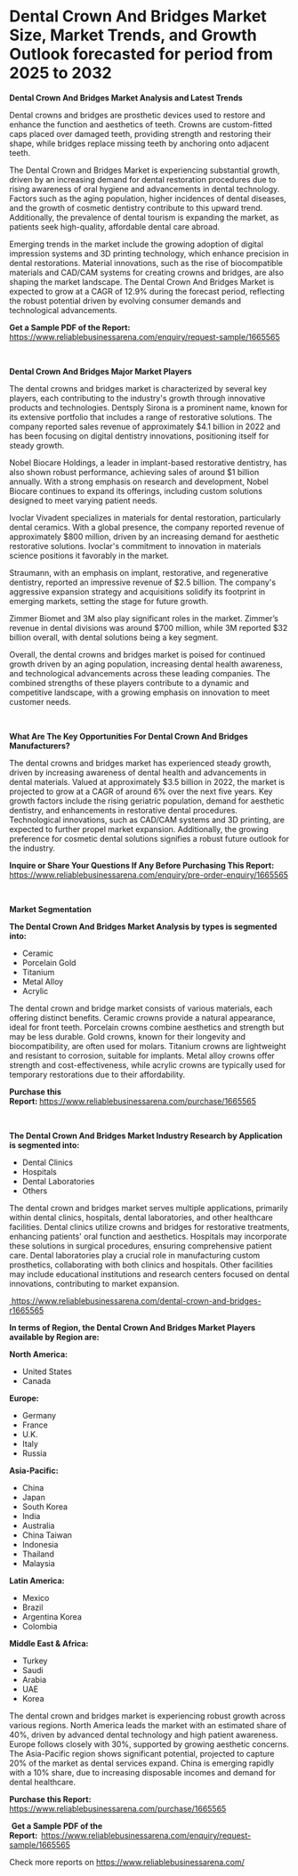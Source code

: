 <p><h1>Dental Crown And Bridges Market Size, Market Trends, and Growth Outlook forecasted for period from 2025 to 2032</h1></p><p><strong>Dental Crown And Bridges Market Analysis and Latest Trends</strong></p>
<p><p>Dental crowns and bridges are prosthetic devices used to restore and enhance the function and aesthetics of teeth. Crowns are custom-fitted caps placed over damaged teeth, providing strength and restoring their shape, while bridges replace missing teeth by anchoring onto adjacent teeth. </p><p>The Dental Crown and Bridges Market is experiencing substantial growth, driven by an increasing demand for dental restoration procedures due to rising awareness of oral hygiene and advancements in dental technology. Factors such as the aging population, higher incidences of dental diseases, and the growth of cosmetic dentistry contribute to this upward trend. Additionally, the prevalence of dental tourism is expanding the market, as patients seek high-quality, affordable dental care abroad.</p><p>Emerging trends in the market include the growing adoption of digital impression systems and 3D printing technology, which enhance precision in dental restorations. Material innovations, such as the rise of biocompatible materials and CAD/CAM systems for creating crowns and bridges, are also shaping the market landscape. The Dental Crown And Bridges Market is expected to grow at a CAGR of 12.9% during the forecast period, reflecting the robust potential driven by evolving consumer demands and technological advancements.</p></p>
<p><strong>Get a Sample PDF of the Report:&nbsp;</strong> <a href="https://www.reliablebusinessarena.com/enquiry/request-sample/1665565?utm_campaign=2137&utm_medium=2&utm_source=Github&utm_content=ia&utm_term=03032025&utm_id=dental-crown-and-bridges">https://www.reliablebusinessarena.com/enquiry/request-sample/1665565</a></p>
<p>&nbsp;</p>
<p><strong>Dental Crown And Bridges Major Market Players</strong></p>
<p><p>The dental crowns and bridges market is characterized by several key players, each contributing to the industry's growth through innovative products and technologies. Dentsply Sirona is a prominent name, known for its extensive portfolio that includes a range of restorative solutions. The company reported sales revenue of approximately $4.1 billion in 2022 and has been focusing on digital dentistry innovations, positioning itself for steady growth.</p><p>Nobel Biocare Holdings, a leader in implant-based restorative dentistry, has also shown robust performance, achieving sales of around $1 billion annually. With a strong emphasis on research and development, Nobel Biocare continues to expand its offerings, including custom solutions designed to meet varying patient needs.</p><p>Ivoclar Vivadent specializes in materials for dental restoration, particularly dental ceramics. With a global presence, the company reported revenue of approximately $800 million, driven by an increasing demand for aesthetic restorative solutions. Ivoclar's commitment to innovation in materials science positions it favorably in the market.</p><p>Straumann, with an emphasis on implant, restorative, and regenerative dentistry, reported an impressive revenue of $2.5 billion. The company's aggressive expansion strategy and acquisitions solidify its footprint in emerging markets, setting the stage for future growth.</p><p>Zimmer Biomet and 3M also play significant roles in the market. Zimmer’s revenue in dental divisions was around $700 million, while 3M reported $32 billion overall, with dental solutions being a key segment.</p><p>Overall, the dental crowns and bridges market is poised for continued growth driven by an aging population, increasing dental health awareness, and technological advancements across these leading companies. The combined strengths of these players contribute to a dynamic and competitive landscape, with a growing emphasis on innovation to meet customer needs.</p></p>
<p>&nbsp;</p>
<p><strong>What Are The Key Opportunities For Dental Crown And Bridges Manufacturers?</strong></p>
<p><p>The dental crowns and bridges market has experienced steady growth, driven by increasing awareness of dental health and advancements in dental materials. Valued at approximately $3.5 billion in 2022, the market is projected to grow at a CAGR of around 6% over the next five years. Key growth factors include the rising geriatric population, demand for aesthetic dentistry, and enhancements in restorative dental procedures. Technological innovations, such as CAD/CAM systems and 3D printing, are expected to further propel market expansion. Additionally, the growing preference for cosmetic dental solutions signifies a robust future outlook for the industry.</p></p>
<p><strong>Inquire or Share Your Questions If Any Before Purchasing This Report:</strong> <a href="https://www.reliablebusinessarena.com/enquiry/pre-order-enquiry/1665565?utm_campaign=2137&utm_medium=2&utm_source=Github&utm_content=ia&utm_term=03032025&utm_id=dental-crown-and-bridges">https://www.reliablebusinessarena.com/enquiry/pre-order-enquiry/1665565</a></p>
<p>&nbsp;</p>
<p><strong>Market Segmentation</strong></p>
<p><strong>The Dental Crown And Bridges Market Analysis by types is segmented into:</strong></p>
<p><ul><li>Ceramic</li><li>Porcelain Gold</li><li>Titanium</li><li>Metal Alloy</li><li>Acrylic</li></ul></p>
<p><p>The dental crown and bridge market consists of various materials, each offering distinct benefits. Ceramic crowns provide a natural appearance, ideal for front teeth. Porcelain crowns combine aesthetics and strength but may be less durable. Gold crowns, known for their longevity and biocompatibility, are often used for molars. Titanium crowns are lightweight and resistant to corrosion, suitable for implants. Metal alloy crowns offer strength and cost-effectiveness, while acrylic crowns are typically used for temporary restorations due to their affordability.</p></p>
<p><strong>Purchase this Report:&nbsp;</strong><a href="https://www.reliablebusinessarena.com/purchase/1665565?utm_campaign=2137&utm_medium=2&utm_source=Github&utm_content=ia&utm_term=03032025&utm_id=dental-crown-and-bridges">https://www.reliablebusinessarena.com/purchase/1665565</a></p>
<p>&nbsp;</p>
<p><strong>The Dental Crown And Bridges Market Industry Research by Application is segmented into:</strong></p>
<p><ul><li>Dental Clinics</li><li>Hospitals</li><li>Dental Laboratories</li><li>Others</li></ul></p>
<p><p>The dental crown and bridges market serves multiple applications, primarily within dental clinics, hospitals, dental laboratories, and other healthcare facilities. Dental clinics utilize crowns and bridges for restorative treatments, enhancing patients' oral function and aesthetics. Hospitals may incorporate these solutions in surgical procedures, ensuring comprehensive patient care. Dental laboratories play a crucial role in manufacturing custom prosthetics, collaborating with both clinics and hospitals. Other facilities may include educational institutions and research centers focused on dental innovations, contributing to market expansion.</p></p>
<p><a href="https://www.reliablebusinessarena.com/dental-crown-and-bridges-r1665565?utm_campaign=2137&utm_medium=2&utm_source=Github&utm_content=ia&utm_term=03032025&utm_id=dental-crown-and-bridges">&nbsp;https://www.reliablebusinessarena.com/dental-crown-and-bridges-r1665565</a></p>
<p><strong>In terms of Region, the Dental Crown And Bridges Market Players available by Region are:</strong></p>
<p>
    <p> <strong> North America: </strong>
        <ul>
            <li>United States</li>
            <li>Canada</li>
        </ul>
        </p> 
    <p> <strong> Europe: </strong>
        <ul>
            <li>Germany</li>
            <li>France</li>
            <li>U.K.</li>
            <li>Italy</li>
            <li>Russia</li>
        </ul>
        </p> 
    <p> <strong> Asia-Pacific: </strong>
        <ul>
            <li>China</li>
            <li>Japan</li>
            <li>South Korea</li>
            <li>India</li>
            <li>Australia</li>
            <li>China Taiwan</li>
            <li>Indonesia</li>
            <li>Thailand</li>
            <li>Malaysia</li>
        </ul>
        </p> 
    <p> <strong> Latin America: </strong>
        <ul>
            <li>Mexico</li>
            <li>Brazil</li>
            <li>Argentina Korea</li>
            <li>Colombia</li>
        </ul>
        </p> 
    <p> <strong> Middle East & Africa: </strong>
        <ul>
            <li>Turkey</li>
            <li>Saudi</li>
            <li>Arabia</li>
            <li>UAE</li>
            <li>Korea</li>
        </ul>
    </p>
    </p>
<p><p>The dental crown and bridges market is experiencing robust growth across various regions. North America leads the market with an estimated share of 40%, driven by advanced dental technology and high patient awareness. Europe follows closely with 30%, supported by growing aesthetic concerns. The Asia-Pacific region shows significant potential, projected to capture 20% of the market as dental services expand. China is emerging rapidly with a 10% share, due to increasing disposable incomes and demand for dental healthcare.</p></p>
<p><strong>Purchase this Report: </strong><a href="https://www.reliablebusinessarena.com/purchase/1665565?utm_campaign=2137&utm_medium=2&utm_source=Github&utm_content=ia&utm_term=03032025&utm_id=dental-crown-and-bridges">https://www.reliablebusinessarena.com/purchase/1665565</a></p>
<p>&nbsp;<strong>Get a Sample PDF of the Report:&nbsp;&nbsp;</strong><a href="https://www.reliablebusinessarena.com/enquiry/request-sample/1665565?utm_campaign=2137&utm_medium=2&utm_source=Github&utm_content=ia&utm_term=03032025&utm_id=dental-crown-and-bridges">https://www.reliablebusinessarena.com/enquiry/request-sample/1665565</a></p>
<p><strong></strong></p>
<p>Check more reports on <a href="https://www.reliablebusinessarena.com/?utm_campaign=2137&utm_medium=2&utm_source=Github&utm_content=ia&utm_term=03032025&utm_id=dental-crown-and-bridges">https://www.reliablebusinessarena.com/</a></p>